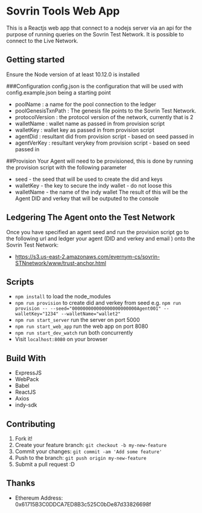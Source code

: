 # Sovrin Tools Web App
This is a Reactjs web app that connect to a nodejs server via an api for the purpose of running 
queries on the Sovrin Test Network. It is possible to connect to the Live Network.

## Getting started
Ensure the Node version of at least 10.12.0 is installed

###Configuration
config.json is the configuration that will be used with config.example.json being a starting point
* poolName : a name for the pool connection to the ledger
* poolGenesisTxnPath : The genesis file points to the Sovrin Test Network. 
* protocolVersion : the protocol version of the network, currently that is 2
* walletName : wallet name as passed in from provision script
* walletKey : wallet key as passed in from provision script
* agentDid : resultant did from provision script - based on seed passed in
* agentVerKey : resultant verykey from provision script - based on seed passed in

##Provision
Your Agent will need to be provisioned, this is done by running the provision script with the following parameter
* seed - the seed that will be used to create the did and keys
* walletKey - the key to secure the indy wallet - do not loose this
* walletName - the name of the indy wallet
The result of this will be the Agent DID and verkey that will be outputed to the console

## Ledgering The Agent onto the Test Network
Once you have specified an agent seed and run the provision script go to the following url and ledger your agent (DID and verkey and email ) 
onto the Sovrin Test Network:
* https://s3.us-east-2.amazonaws.com/evernym-cs/sovrin-STNnetwork/www/trust-anchor.html

## Scripts
* ```npm install``` to load the node_modules
* ```npm run provision``` to create did and verkey from seed e.g. ```npm run provision -- --seed="000000000000000000000000Agent001" --walletKey="1234" --walletName="wallet2"```
* ```npm run start_server``` run the server on port 5000
* ```npm run start_web_app``` run the web app on port 8080
* ```npm run start_dev_watch``` run both concurrently
* Visit `localhost:8080` on your browser


## Build With

* ExpressJS
* WebPack
* Babel
* ReactJS
* Axios
* indy-sdk

## Contributing

1. Fork it!
2. Create your feature branch: `git checkout -b my-new-feature`
3. Commit your changes: `git commit -am 'Add some feature'`
4. Push to the branch: `git push origin my-new-feature`
5. Submit a pull request :D

## Thanks
* Ethereum Address: 0x61715B3C0DDCA7ED8B3c525C0bDe87d33826698f 


